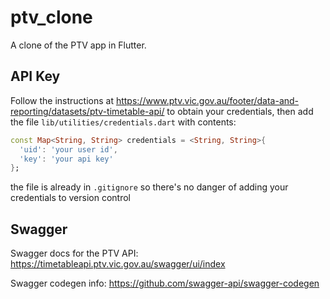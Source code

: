 # ptv_clone

A clone of the PTV app in Flutter.

## API Key 

Follow the instructions at https://www.ptv.vic.gov.au/footer/data-and-reporting/datasets/ptv-timetable-api/ to obtain your credentials, then add the file `lib/utilities/credentials.dart` with contents: 

```Dart
const Map<String, String> credentials = <String, String>{
  'uid': 'your user id',
  'key': 'your api key'
};
```

the file is already in `.gitignore` so there's no danger of adding your credentials to version control

## Swagger 

Swagger docs for the PTV API: https://timetableapi.ptv.vic.gov.au/swagger/ui/index 

Swagger codegen info: https://github.com/swagger-api/swagger-codegen

